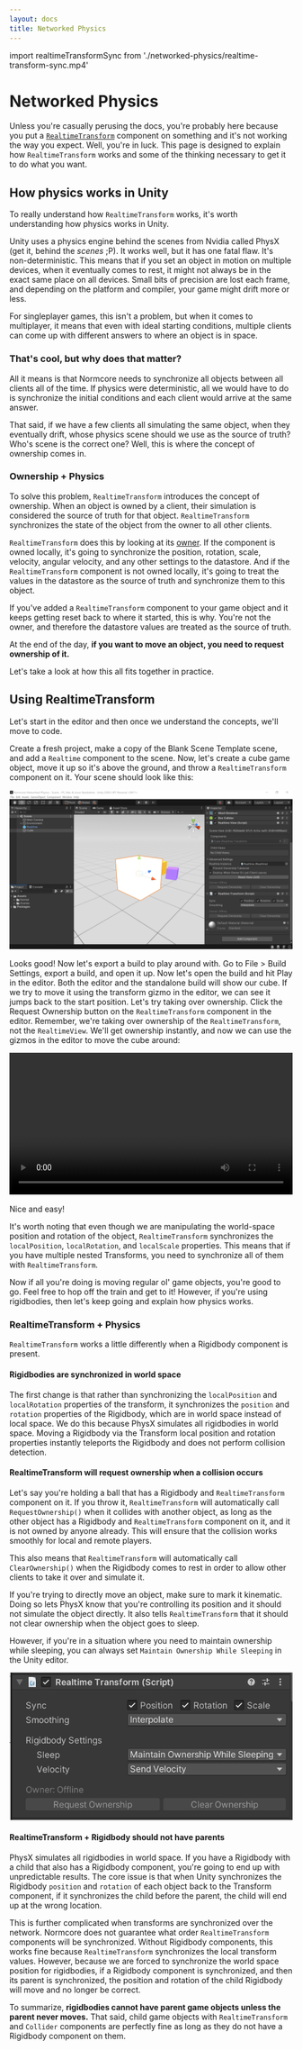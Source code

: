 ```yaml
---
layout: docs
title: Networked Physics
---
```

import realtimeTransformSync from './networked-physics/realtime-transform-sync.mp4'

# Networked Physics
Unless you're casually perusing the docs, you're probably here because you put a [`RealtimeTransform`](./realtimetransform.md) component on something and it's not working the way you expect. Well, you're in luck. This page is designed to explain how `RealtimeTransform` works and some of the thinking necessary to get it to do what you want.

## How physics works in Unity

To really understand how `RealtimeTransform` works, it's worth understanding how physics works in Unity.

Unity uses a physics engine behind the scenes from Nvidia called PhysX (get it, behind the *scenes* ;P). It works well, but it has one fatal flaw. It's non-deterministic. This means that if you set an object in motion on multiple devices, when it eventually comes to rest, it might not always be in the exact same place on all devices. Small bits of precision are lost each frame, and depending on the platform and compiler, your game might drift more or less.

For singleplayer games, this isn't a problem, but when it comes to multiplayer, it means that even with ideal starting conditions, multiple clients can come up with different answers to where an object is in space.

### That's cool, but why does that matter?

All it means is that Normcore needs to synchronize all objects between all clients all of the time. If physics were deterministic, all we would have to do is synchronize the initial conditions and each client would arrive at the same answer.

That said, if we have a few clients all simulating the same object, when they eventually drift, whose physics scene should we use as the source of truth? Who's scene is the correct one? Well, this is where the concept of ownership comes in.

### Ownership + Physics

To solve this problem, `RealtimeTransform` introduces the concept of ownership. When an object is owned by a client, their simulation is considered the source of truth for that object. `RealtimeTransform` synchronizes the state of the object from the owner to all other clients.

`RealtimeTransform` does this by looking at its [owner](../room/ownership-and-lifetime-flags.md). If the component is owned locally, it's going to synchronize the position, rotation, scale, velocity, angular velocity, and any other settings to the datastore. And if the `RealtimeTransform` component is not owned locally, it's going to treat the values in the datastore as the source of truth and synchronize them to this object.

If you've added a `RealtimeTransform` component to your game object and it keeps getting reset back to where it started, this is why. You're not the owner, and therefore the datastore values are treated as the source of truth.

At the end of the day, **if you want to move an object, you need to request ownership of it.**

Let's take a look at how this all fits together in practice.

## Using RealtimeTransform
Let's start in the editor and then once we understand the concepts, we'll move to code.

Create a fresh project, make a copy of the Blank Scene Template scene, and add a `Realtime` component to the scene. Now, let's create a cube game object, move it up so it's above the ground, and throw a `RealtimeTransform` component on it. Your scene should look like this:

![](./networked-physics/cube-in-scene.png)

Looks good! Now let's export a build to play around with. Go to File > Build Settings, export a build, and open it up. Now let's open the build and hit Play in the editor. Both the editor and the standalone build will show our cube. If we try to move it using the transform gizmo in the editor, we can see it jumps back to the start position. Let's try taking over ownership. Click the Request Ownership button on the `RealtimeTransform` component in the editor. Remember, we're taking over ownership of the `RealtimeTransform`, not the `RealtimeView`. We'll get ownership instantly, and now we can use the gizmos in the editor to move the cube around:

<video width="100%" controls><source src={realtimeTransformSync} /></video>

Nice and easy!

It's worth noting that even though we are manipulating the world-space position and rotation of the object, `RealtimeTransform` synchronizes the `localPosition`, `localRotation`, and `localScale` properties. This means that if you have multiple nested Transforms, you need to synchronize all of them with `RealtimeTransform`.

Now if all you're doing is moving regular ol' game objects, you're good to go. Feel free to hop off the train and get to it! However, if you're using rigidbodies, then let's keep going and explain how physics works.

### RealtimeTransform + Physics

`RealtimeTransform` works a little differently when a Rigidbody component is present.

#### Rigidbodies are synchronized in world space

The first change is that rather than synchronizing the `localPosition` and `localRotation` properties of the transform, it synchronizes the `position` and `rotation` properties of the Rigidbody, which are in world space instead of local space. We do this because PhysX simulates all rigidbodies in world space. Moving a Rigidbody via the Transform local position and rotation properties instantly teleports the Rigidbody and does not perform collision detection.

#### RealtimeTransform will request ownership when a collision occurs

Let's say you're holding a ball that has a Rigidbody and `RealtimeTransform` component on it. If you throw it, `RealtimeTransform` will automatically call `RequestOwnership()` when it collides with another object, as long as the other object has a Rigidbody and `RealtimeTransform` component on it, and it is not owned by anyone already. This will ensure that the collision works smoothly for local and remote players.

This also means that `RealtimeTransform` will automatically call `ClearOwnership()` when the Rigidbody comes to rest in order to allow other clients to take it over and simulate it.

If you're trying to directly move an object, make sure to mark it kinematic. Doing so lets PhysX know that you're controlling its position and it should not simulate the object directly. It also tells `RealtimeTransform` that it should not clear ownership when the object goes to sleep.

However, if you're in a situation where you need to maintain ownership while sleeping, you can always set `Maintain Ownership While Sleeping` in the Unity editor.

![](./networked-physics/maintain-ownership-while-sleeping.png)

#### RealtimeTransform + Rigidbody should not have parents

PhysX simulates all rigidbodies in world space. If you have a Rigidbody with a child that also has a Rigidbody component, you're going to end up with unpredictable results. The core issue is that when Unity synchronizes the Rigidbody `position` and `rotation` of each object back to the Transform component, if it synchronizes the child before the parent, the child will end up at the wrong location.

This is further complicated when transforms are synchronized over the network. Normcore does not guarantee what order `RealtimeTransform` components will be synchronized. Without Rigidbody components, this works fine because `RealtimeTransform` synchronizes the local transform values. However, because we are forced to synchronize the world space position for rigidbodies, if a Rigidbody component is synchronized, and then its parent is synchronized, the position and rotation of the child Rigidbody will move and no longer be correct.

To summarize, **rigidbodies cannot have parent game objects unless the parent never moves.** That said, child game objects with `RealtimeTransform` and `Collider` components are perfectly fine as long as they do not have a Rigidbody component on them.
